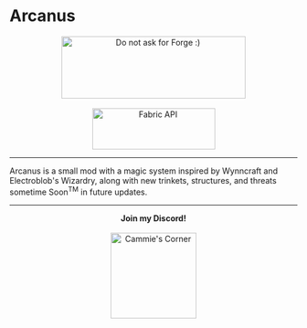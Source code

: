 # **Arcanus**

<p align="center">
<img src="https://cdn.discordapp.com/attachments/732731816250834965/853310224828203078/ispentwaytoolongonthispleasehelp.png" width="322" height="109" title="Do not ask for Forge :)" alt="Do not ask for Forge :)">
  <br><br>
<a href="https://www.curseforge.com/minecraft/mc-mods/fabric-api"><img src="https://i.imgur.com/Ol1Tcf8.png" width="215" height="72" title="Fabric API" alt="Fabric API"></a>
</p>

---

Arcanus is a small mod with a magic system inspired by Wynncraft and Electroblob's Wizardry, along with new trinkets, structures, and threats sometime Soon<sup>TM</sup> in future updates.

---

<p align="center">
  <b>Join my Discord!</b>
  <br><br>
<a href="https://discord.gg/f5dFYWX"><img src="https://www.shareicon.net/data/2017/06/21/887435_logo_512x512.png" width="150" height="150" title="Cammie's Corner" alt="Cammie's Corner"></a>
</p>
